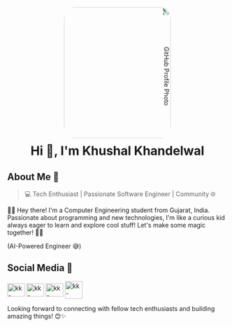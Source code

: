 

<div align="center">
  <img src="https://khushalk.vercel.app/Profile/KhushalK.png" alt="GitHub Profile Photo" style="transform: rotate(90deg); width: 300px; height: 245px; object-fit: cover; border-radius: 10%;">
  <h1>Hi 👋, I'm Khushal Khandelwal</h1>
</div>


## About Me 👤
> 💻 Tech Enthusiast | Passionate Software Engineer | Community 🌐

👨‍💻 Hey there! I'm a Computer Engineering student from Gujarat, India. Passionate about programming and new technologies, I'm like a curious kid always eager to learn and explore cool stuff! Let's make some magic together! 🚀✨

(AI-Powered Engineer 😅)


## Social Media 📱

<p align="left">
<a href="https://linkedin.com/in/khushal-khandelwal" target="blank"><img align="center" src="https://raw.githubusercontent.com/rahuldkjain/github-profile-readme-generator/master/src/images/icons/Social/linked-in-alt.svg" alt="kk-linkedin" height="30" width="40" /></a>
<a href="https://twitter.com/khushalk_dev" target="blank"><img align="center" src="https://raw.githubusercontent.com/rahuldkjain/github-profile-readme-generator/master/src/images/icons/Social/twitter.svg" alt="kk-twitter" height="30" width="40" /></a>
<a href="https://www.instagram.com/khushalk.dev/" target="blank"><img align="center" src="https://raw.githubusercontent.com/rahuldkjain/github-profile-readme-generator/master/src/images/icons/Social/instagram.svg" alt="kk-instagram" height="30" width="40" /></a>
<a href="https://discordapp.com/users/1038093394477584516/" target="blank"><img align="center" src="https://raw.githubusercontent.com/rahuldkjain/github-profile-readme-generator/master/src/images/icons/Social/discord.svg" alt="kk-discord" height="40" width="40" /></a>
</p>

Looking forward to connecting with fellow tech enthusiasts and building amazing things! 😊✨

